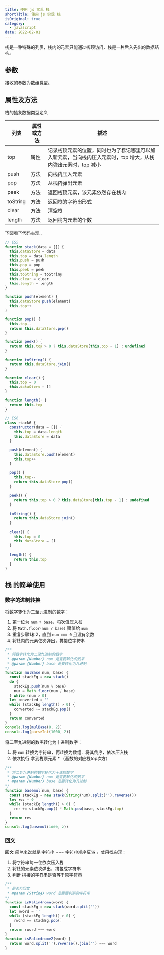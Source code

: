 ```yaml
---
title: 使用 js 实现 栈
shortTitle: 使用 js 实现 栈
isOriginal: true
category:
  - javascript
date: 2022-02-01
---
```


栈是一种特殊的列表，栈内的元素只能通过栈顶访问，栈是一种后入先出的数据结构。

## 参数

接收的参数为数组类型。

## 属性及方法

栈的抽象数据类型定义

| 列表 | 属性或方法 | 描述 |
|----|----|----|
| top | 属性 | 记录栈顶元素的位置，同时也为了标记哪里可以加入新元素，当向栈内压入元素时，top 增大，从栈内弹出元素时，top 减小 |
| push | 方法 | 向栈内压入元素 |
| pop | 方法 | 从栈内弹出元素 |
| peek | 方法 | 返回栈顶元素，该元素依然存在栈内 |
| toString | 方法 | 返回栈的字符串形式 |
| clear | 方法 | 清空栈 |
| length | 方法 | 返回栈内元素的个数 |

下面看下代码实现：

```js
// ES5
function stack(data = []) {
  this.dataStore = data
  this.top = data.length
  this.push = push
  this.pop = pop
  this.peek = peek
  this.toString = toString
  this.clear = clear
  this.length = length
}

function push(element) {
  this.dataStore.push(element)
  this.top++
}

function pop() {
  this.top--
  return this.dataStore.pop()
}

function peek() {
  return this.top > 0 ? this.dataStore[this.top - 1] : undefined
}

function toString() {
  return this.dataStore.join()
}

function clear() {
  this.top = 0
  this.dataStore = []
}

function length() {
  return this.top
}

// ES6
class stack6 {
  constructor(data = []) {
    this.top = data.length
    this.dataStore = data
  }

  push(element) {
    this.dataStore.push(element)
    this.top++
  }
  
  pop() {
    this.top--
    return this.dataStore.pop()
  }
  
  peek() {
    return this.top > 0 ? this.dataStore[this.top - 1] : undefined
  }
  
  toString() {
    return this.dataStore.join()
  }
  
  clear() {
    this.top = 0
    this.dataStore = []
  }
  
  length() {
    return this.top
  }
}
```

## 栈 的简单使用

### 数字的进制转换

将数字转化为二至九进制的数字：

1. 第一位为 `num % base`，将次值压入栈
2. 将 `Math.floor(num / base)` 赋值给 `num`
3. 重复步骤1和2，直到 `num === 0` 且没有余数
4. 将栈内的元素依次弹出，拼接位字符串

```js
/**
 * 将数字转化为二至九进制的数字
 * @param {Number} num 是需要转化的数字
 * @param {Number} base 是要转化为几进制
*/
function mulBase(num, base) {
  const stackEg = new stack()
  do {
    stackEg.push(num % base)
    num = Math.floor(num / base)
  } while (num > 0)
  let converted = ''
  while (stackEg.length() > 0) {
    converted += stackEg.pop()
  }
  return converted
}
console.log(mulBase(8, 2))
console.log(parseInt(1000, 2))
```

将二至九进制的数字转化为十进制数字：

1. 将 `num` 转换为字符串，再转换为数组，将其倒序，依次压入栈
2. 依次执行 拿到栈顶元素 * （基数的对应栈top次方）

```js
/**
 * 将二至九进制的数字转化为十进制数字
 * @param {Number} num 是需要转化的数字
 * @param {Number} base 是要转化为几进制
*/
function basemul(num, base) {
  const stackEg = new stack(String(num).split('').reverse())
  let res = 0
  while (stackEg.length() > 0) {
    res += stackEg.pop() * Math.pow(base, stackEg.top)
  }
  return res
}
console.log(basemul(1000, 2))
```

### 回文

回文 简单来说就是 字符串 === 字符串顺序反转 ，使用栈实现：

1. 将字符串每一位依次压入栈
2. 将栈的元素依次弹出，拼接成字符串
3. 判断 拼接的字符串是否等于原字符串

```js
/**
 * 是否为回文
 * @param {String} word 是需要判断的字符串
*/
function isPalindrome(word) {
  const stackEg = new stack(word.split(''))
  let rword = ''
  while (stackEg.length() > 0) {
    rword += stackEg.pop()
  }
  return rword === word
}
function isPalindrome2(word) {
  return word.split('').reverse().join('') === word
}
```
